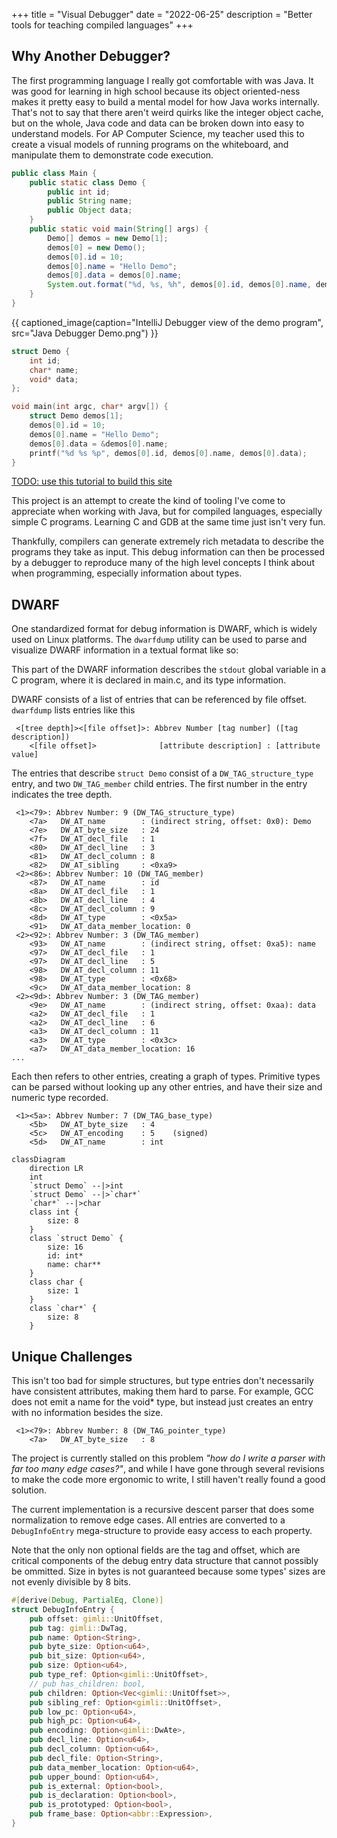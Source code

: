 +++
title = "Visual Debugger"
date = "2022-06-25"
description = "Better tools for teaching compiled languages"
+++

## Why Another Debugger?

The first programming language I really got comfortable with was Java. It was
good for learning in high school because its object oriented-ness makes it
pretty easy to build a mental model for how Java works internally. That's not to
say that there aren't weird quirks like the integer object cache, but on the
whole, Java code and data can be broken down into easy to understand models. For
AP Computer Science, my teacher used this to create a visual models of running
programs on the whiteboard, and manipulate them to demonstrate code execution.

```Java
public class Main {
    public static class Demo {
        public int id;
        public String name;
        public Object data;
    }
    public static void main(String[] args) {
        Demo[] demos = new Demo[1];
        demos[0] = new Demo();
        demos[0].id = 10;
        demos[0].name = "Hello Demo";
        demos[0].data = demos[0].name;
        System.out.format("%d, %s, %h", demos[0].id, demos[0].name, demos[0].data);
    }
}
```

{{ captioned_image(caption="IntelliJ Debugger view of the demo program", src="Java Debugger Demo.png") }}

```C
struct Demo {
    int id;
    char* name;
    void* data;
};

void main(int argc, char* argv[]) {
    struct Demo demos[1];
    demos[0].id = 10;
    demos[0].name = "Hello Demo";
    demos[0].data = &demos[0].name;
    printf("%d %s %p", demos[0].id, demos[0].name, demos[0].data);
}
```

[TODO: use this tutorial to build this site](https://www.youtube.com/watch?v=p0bGHP-PXD4)

This project is an attempt to create the kind of tooling I've come to appreciate
when working with Java, but for compiled languages, especially simple C
programs. Learning C and GDB at the same time just isn't very fun.

Thankfully, compilers can generate extremely rich metadata to describe the
programs they take as input. This debug information can then be processed by a
debugger to reproduce many of the high level concepts I think about when
programming, especially information about types.

## DWARF

One standardized format for debug information is DWARF, which is widely used on
Linux platforms. The `dwarfdump` utility can be used to parse and visualize
DWARF information in a textual format like so:

This part of the DWARF information describes the `stdout` global variable in a C
program, where it is declared in main.c, and its type information.

DWARF consists of a list of entries that can be referenced by file offset.
`dwarfdump` lists entries like this

<!-- markdownlint-disable-next-line fenced-code-language -->
```text
 <[tree depth]><[file offset]>: Abbrev Number [tag number] ([tag description])
    <[file offset]>              [attribute description] : [attribute value]
```

The entries that describe `struct Demo` consist of a `DW_TAG_structure_type`
entry, and two `DW_TAG_member` child entries. The first number in the entry
indicates the tree depth.

```dwarfdump
 <1><79>: Abbrev Number: 9 (DW_TAG_structure_type)
    <7a>   DW_AT_name        : (indirect string, offset: 0x0): Demo
    <7e>   DW_AT_byte_size   : 24
    <7f>   DW_AT_decl_file   : 1
    <80>   DW_AT_decl_line   : 3
    <81>   DW_AT_decl_column : 8
    <82>   DW_AT_sibling     : <0xa9>
 <2><86>: Abbrev Number: 10 (DW_TAG_member)
    <87>   DW_AT_name        : id
    <8a>   DW_AT_decl_file   : 1
    <8b>   DW_AT_decl_line   : 4
    <8c>   DW_AT_decl_column : 9
    <8d>   DW_AT_type        : <0x5a>
    <91>   DW_AT_data_member_location: 0
 <2><92>: Abbrev Number: 3 (DW_TAG_member)
    <93>   DW_AT_name        : (indirect string, offset: 0xa5): name
    <97>   DW_AT_decl_file   : 1
    <97>   DW_AT_decl_line   : 5
    <98>   DW_AT_decl_column : 11
    <98>   DW_AT_type        : <0x68>
    <9c>   DW_AT_data_member_location: 8
 <2><9d>: Abbrev Number: 3 (DW_TAG_member)
    <9e>   DW_AT_name        : (indirect string, offset: 0xaa): data
    <a2>   DW_AT_decl_file   : 1
    <a2>   DW_AT_decl_line   : 6
    <a3>   DW_AT_decl_column : 11
    <a3>   DW_AT_type        : <0x3c>
    <a7>   DW_AT_data_member_location: 16
...
```

Each then refers to other entries, creating a graph of types. Primitive types can
be parsed without looking up any other entries, and have their size and numeric
type recorded.

```dwarfdump
 <1><5a>: Abbrev Number: 7 (DW_TAG_base_type)
    <5b>   DW_AT_byte_size   : 4
    <5c>   DW_AT_encoding    : 5    (signed)
    <5d>   DW_AT_name        : int
```

```mermaid
classDiagram
    direction LR
    int
    `struct Demo` --|>int
    `struct Demo` --|>`char*`
    `char*` --|>char
    class int {
        size: 8
    }
    class `struct Demo` {
        size: 16
        id: int*
        name: char**
    }
    class char {
        size: 1
    }
    class `char*` {
        size: 8
    }
```

## Unique Challenges

This isn't too bad for simple structures, but type entries don't necessarily
have consistent attributes, making them hard to parse. For example, GCC does not
emit a name for the void* type, but instead just creates an entry with no
information besides the size.

```dwarfdump
 <1><79>: Abbrev Number: 8 (DW_TAG_pointer_type)
    <7a>   DW_AT_byte_size   : 8
```

The project is currently stalled on this problem *"how do I write a parser with
far too many edge cases?"*, and while I have gone through several revisions to
make the code more ergonomic to write, I still haven't really found a good
solution.

The current implementation is a recursive descent parser that does some
normalization to remove edge cases. All entries are converted to a
`DebugInfoEntry` mega-structure to provide easy access to each property.

Note that the only non optional fields are the tag and offset, which are
critical components of the debug entry data structure that cannot possibly be
ommitted. Size in bytes is not guaranteed because some types' sizes are not
evenly divisible by 8 bits.

```Rust
#[derive(Debug, PartialEq, Clone)]
struct DebugInfoEntry {
    pub offset: gimli::UnitOffset,
    pub tag: gimli::DwTag,
    pub name: Option<String>,
    pub byte_size: Option<u64>,
    pub bit_size: Option<u64>,
    pub size: Option<u64>,
    pub type_ref: Option<gimli::UnitOffset>,
    // pub has_children: bool,
    pub children: Option<Vec<gimli::UnitOffset>>,
    pub sibling_ref: Option<gimli::UnitOffset>,
    pub low_pc: Option<u64>,
    pub high_pc: Option<u64>,
    pub encoding: Option<gimli::DwAte>,
    pub decl_line: Option<u64>,
    pub decl_column: Option<u64>,
    pub decl_file: Option<String>,
    pub data_member_location: Option<u64>,
    pub upper_bound: Option<u64>,
    pub is_external: Option<bool>,
    pub is_declaration: Option<bool>,
    pub is_prototyped: Option<bool>,
    pub frame_base: Option<abbr::Expression>,
}
```
